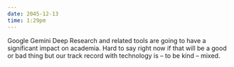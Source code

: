 ```yaml
---
date: 2045-12-13
time: 1:29pm
---
```

Google Gemini Deep Research and related tools are going to have a significant impact on academia. Hard to say right now if that will be a good or bad thing but our track record with technology is – to be kind – mixed.